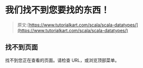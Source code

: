 # 我们找不到您要找的东西！

> 原文:[https://www.tutorialkart.com/scala/scala-datatypes/](https://www.tutorialkart.com/scala/scala-datatypes/)

## 找不到页面

找不到您正在查看的页面。请检查 URL，或浏览顶部菜单。